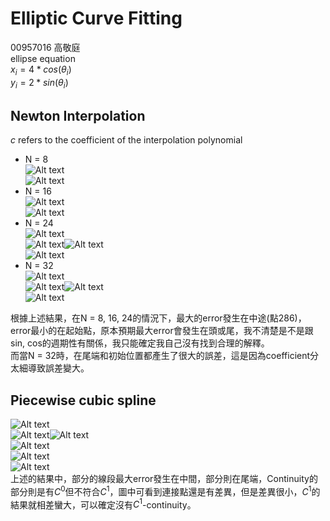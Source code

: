 # Elliptic Curve Fitting
00957016 高敬庭  
ellipse equation  
$x_i = 4*cos(\theta_i)$  
$y_i = 2*sin(\theta_i)$
## Newton Interpolation
$c$ refers to the coefficient of the interpolation polynomial  
+ N = 8  
![Alt text](assets/pictures/image.png)  
![Alt text](assets/pictures/image-1.png)
+ N = 16  
![Alt text](assets/pictures/image-2.png)  
![Alt text](assets/pictures/image-3.png)  
+ N = 24  
![Alt text](assets/pictures/image-4.png)  
![Alt text](assets/pictures/image-5.png)![Alt text](assets/pictures/image-6.png)  
![Alt text](assets/pictures/image-7.png)
+ N = 32  
![Alt text](assets/pictures/image-8.png)  
![Alt text](assets/pictures/image-9.png)![Alt text](assets/pictures/image-10.png)  
![Alt text](assets/pictures/image-11.png)  

根據上述結果，在N = 8, 16, 24的情況下，最大的error發生在中途(點286)，error最小的在起始點，原本預期最大error會發生在頭或尾，我不清楚是不是跟sin, cos的週期性有關係，我只能確定我自己沒有找到合理的解釋。  
而當N = 32時，在尾端和初始位置都產生了很大的誤差，這是因為coefficient分太細導致誤差變大。  

## Piecewise cubic spline  
![Alt text](assets/pictures/image-12.png)  
![Alt text](assets/pictures/image-13.png)![Alt text](assets/pictures/image-14.png)  
![Alt text](assets/pictures/image-15.png)  
![Alt text](assets/pictures/image-16.png)  
![Alt text](assets/pictures/image-17.png)  
上述的結果中，部分的線段最大error發生在中間，部分則在尾端，Continuity的部分則是有$C^0$但不符合$C^1$，圖中可看到連接點還是有差異，但是差異很小，$C^1$的結果就相差蠻大，可以確定沒有$C^1$-continuity。  
